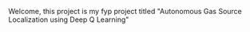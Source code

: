 Welcome, this project is my fyp project titled "Autonomous Gas Source Localization using Deep Q Learning"